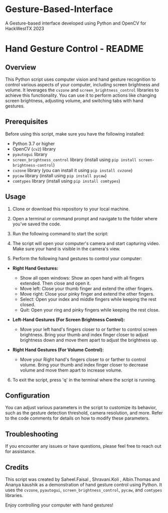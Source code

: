 # Gesture-Based-Interface
A Gesture-based interface developed using Python and OpenCV for HackWestTX 2023


# Hand Gesture Control - README

## Overview
This Python script uses computer vision and hand gesture recognition to control various aspects of your computer, including screen brightness and volume. It leverages the `cvzone` and `screen_brightness_control` libraries to achieve this functionality. You can use it to perform actions like changing screen brightness, adjusting volume, and switching tabs with hand gestures.

## Prerequisites
Before using this script, make sure you have the following installed:

- Python 3.7 or higher
- OpenCV (`cv2`) library
- `pyautogui` library
- `screen_brightness_control` library (install using `pip install screen-brightness-control`)
- `cvzone` library (you can install it using `pip install cvzone`)
- `pycaw` library (install using `pip install pycaw`)
- `comtypes` library (install using `pip install comtypes`)

## Usage
1. Clone or download this repository to your local machine.

2. Open a terminal or command prompt and navigate to the folder where you've saved the code.

3. Run the following command to start the script:


4. The script will open your computer's camera and start capturing video. Make sure your hand is visible in the camera's view.

5. Perform the following hand gestures to control your computer:

- **Right Hand Gestures:**
  - Show all open windows: Show an open hand with all fingers extended. Then close and open it.
  - Move left: Close your thumb finger and extend the other fingers.
  - Move right: Close your pinky finger and extend the other fingers.
  - Select: Open your index and middle fingers while keeping the rest closed.
  - Quit: Open your ring and pinky fingers while keeping the rest close.

- **Left-Hand Gestures (For Screen Brightness Control):**
  - Move your left hand's fingers closer to or farther to control screen brightness. Bring your thumb and index finger closer to adjust brightness down and move them apart to adjust the brightness up.

- **Right Hand Gestures (For Volume Control):**
  - Move your Right hand's fingers closer to or farther to control volume. Bring your thumb and index finger closer to decrease volume and move them apart to increase volume.

6. To exit the script, press 'q' in the terminal where the script is running.

## Configuration
You can adjust various parameters in the script to customize its behavior, such as the gesture detection threshold, camera resolution, and more. Refer to the code comments for details on how to modify these parameters.

## Troubleshooting
If you encounter any issues or have questions, please feel free to reach out for assistance.

## Credits
This script was created by Saheel.Faisal , Shravani.Koli , Albin.Thomas and Ananya kaushik as a demonstration of hand gesture control using Python. It uses the `cvzone`, `pyautogui`, `screen_brightness_control`, `pycaw`, and `comtypes` libraries. 

Enjoy controlling your computer with hand gestures!
